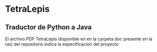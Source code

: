 # TetraLepis

## Traductor de Python a Java

El archivo PDF TetraLepis disponible en en la carpeta doc presente en la raiz del repositorio indica la especificacion del proyecto
